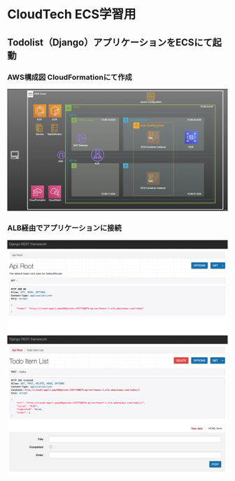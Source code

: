 # CloudTech ECS学習用
## Todolist（Django）アプリケーションをECSにて起動


### AWS構成図 CloudFormationにて作成
![diagram](picture/diagram.png)

### ALB経由でアプリケーションに接続
![home](picture/home.png)
![todolist](picture/todolist.png)
